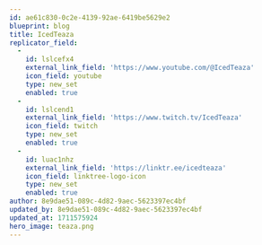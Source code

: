 ```yaml
---
id: ae61c830-0c2e-4139-92ae-6419be5629e2
blueprint: blog
title: IcedTeaza
replicator_field:
  -
    id: lslcefx4
    external_link_field: 'https://www.youtube.com/@IcedTeaza'
    icon_field: youtube
    type: new_set
    enabled: true
  -
    id: lslcend1
    external_link_field: 'https://www.twitch.tv/IcedTeaza'
    icon_field: twitch
    type: new_set
    enabled: true
  -
    id: luac1nhz
    external_link_field: 'https://linktr.ee/icedteaza'
    icon_field: linktree-logo-icon
    type: new_set
    enabled: true
author: 8e9dae51-089c-4d82-9aec-5623397ec4bf
updated_by: 8e9dae51-089c-4d82-9aec-5623397ec4bf
updated_at: 1711575924
hero_image: teaza.png
---
```

